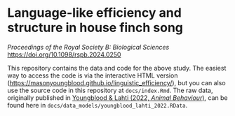 # Language-like efficiency and structure in house finch song
*Proceedings of the Royal Society B: Biological Sciences*
https://doi.org/10.1098/rspb.2024.0250

This repository contains the data and code for the above study. The easiest way to access the code is via the interactive HTML version (https://masonyoungblood.github.io/linguistic_efficiency/), but you can also use the source code in this repository at `docs/index.Rmd`. The raw data, originally published in [Youngblood & Lahti (2022, *Animal Behaviour*)](https://doi.org/10.1016/j.anbehav.2021.12.012), can be found here in `docs/data_models/youngblood_lahti_2022.RData`.
